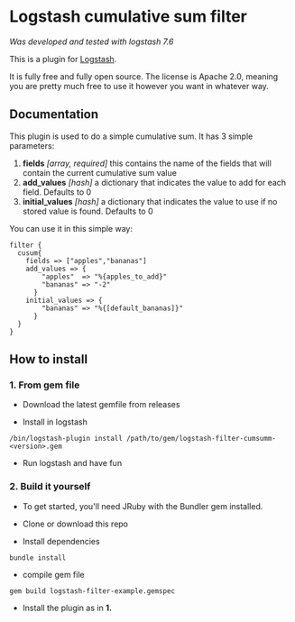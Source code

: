 # Logstash cumulative sum filter
*Was developed and tested with logstash 7.6*

This is a plugin for [Logstash](https://github.com/elastic/logstash). 

It is fully free and fully open source. The license is Apache 2.0, meaning you are pretty much free to use it however you want in whatever way.

## Documentation

This plugin is used to do a simple cumulative sum. It has 3 simple parameters:
1. **fields** *[array, required]* this contains the name of the fields that will contain the current cumulative sum value
1. **add_values** *[hash]* a dictionary that indicates the value to add for each field. Defaults to 0
1. **initial_values** *[hash]* a dictionary that indicates the value to use if no stored value is found. Defaults to 0

You can use it in this simple way:
```
filter {
  cusum{
    fields => ["apples","bananas"]
    add_values => {
        "apples"  => "%{apples_to_add}"
        "bananas" => "-2"
      }
    initial_values => {
        "bananas" => "%{[default_bananas]}"
      }
  }
}	
```

## How to install

### 1. From gem file
- Download the latest gemfile from releases

- Install in logstash
```
/bin/logstash-plugin install /path/to/gem/logstash-filter-cumsumm-<version>.gem
```

- Run logstash and have fun

### 2. Build it yourself
- To get started, you'll need JRuby with the Bundler gem installed.

- Clone or download this repo

- Install dependencies
```
bundle install
```

- compile gem file
```
gem build logstash-filter-example.gemspec
```

- Install the plugin as in **1.**